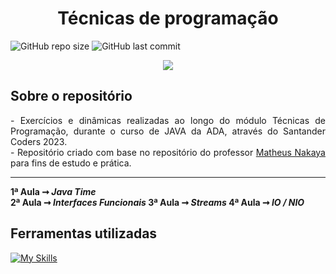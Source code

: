 # <h1 align="center"> Técnicas de programação </h1>
![GitHub repo size](https://img.shields.io/github/repo-size/BrunoSDMDev/ProgrammingTechniques-ADA?style=plastic)
![GitHub last commit](https://img.shields.io/github/last-commit/BrunoSDMDev/ProgrammingTechniques-ADA?style=plastic)

<p align="center">
   <img src="http://img.shields.io/static/v1?label=STATUS&message=EM%20DESENVOLVIMENTO&color=RED&style=for-the-badge" #vitrinedev/>
</p>


## Sobre o repositório
<p align="justify">
- Exercícios e dinâmicas realizadas ao longo do módulo Técnicas de Programação, durante o curso de JAVA da ADA, através do Santander Coders 2023. <br>
- Repositório criado com base no repositório do professor <a href="https://github.com/mbnakaya/ada-t1002-jv-3"> Matheus Nakaya </a> para fins de estudo e prática.
<hr>

<Strong> 1ª Aula ➞ <em> Java Time </em> </Strong> <br>
<Strong> 2ª Aula ➞ <em> Interfaces Funcionais </em> </Strong>
<Strong> 3ª Aula ➞ <em> Streams </em> </Strong>
<Strong> 4ª Aula ➞ <em> IO / NIO </em> </Strong>


## Ferramentas utilizadas
[![My Skills](https://skillicons.dev/icons?i=java)](https://skillicons.dev)
